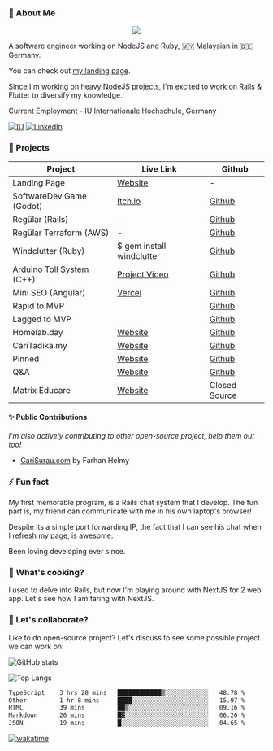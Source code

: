 ### 👋 About Me

<p align="center">
  <a href="https://skillicons.dev">
    <img src="https://skillicons.dev/icons?i=aws,nodejs,ts,js,rails,ruby,php" />
  </a>
</p>

A software engineer working on NodeJS and Ruby, 🇲🇾 Malaysian in 🇩🇪 Germany.

You can check out [my landing page](https://zafranudin.dev/).

Since I'm working on heavy NodeJS projects, I'm excited to work on Rails & Flutter to diversify my knowledge.

Current Employment - IU Internationale Hochschule, Germany

[![IU](https://img.shields.io/badge/IU_University-white?style=for-the-badge&logo=IU&logoColor=white)](https://www.iu.de/) [![LinkedIn](https://img.shields.io/badge/LinkedIn-0072b1?style=for-the-badge&logo=LinkedIn&logoColor=white)](https://www.linkedin.com/in/zafranudin-zafrin/) 




### 🎨 Projects

| Project                   | Live Link                                         | Github                                                          |
|---------------------------|---------------------------------------------------|-----------------------------------------------------------------|
| Landing Page              | [Website](https://zafranudin.dev)                            | -                                                               |
| SoftwareDev Game (Godot)  | [Itch.io](https://xavier-iv.itch.io/softwaredev)             | [Github](https://github.com/Xavier-IV/softwaredev-rpg)                 |
| Regülar (Rails)           | -                                                 | [Github](https://github.com/Xavier-IV/regeular_io)                        |
| Regülar Terraform (AWS)   | -                                                 | [Github](https://github.com/Xavier-IV/regeular_io.terraform)              |
| Windclutter (Ruby)        | $ gem install windclutter                         | [Github](https://github.com/Xavier-IV/windclutter)                        |
| Arduino Toll System (C++) | [Project Video](https://www.facebook.com/watch/?v=192834632804605) | [Github](https://github.com/Xavier-IV/dev.zafranudin.arduino.toll-system) |
| Mini SEO (Angular)        | [Vercel](https://mini-seo.vercel.app/)                      | [Github](https://github.com/Xavier-IV/mini-seo)                           |
| Rapid to MVP | | [Github](https://github.com/Xavier-IV/rapid-to-mvp) |
| Lagged to MVP | | [Github](https://github.com/Xavier-IV/lagged-to-mvp) |
| Homelab.day | [Website](https://homelab.day/) | [Github](https://github.com/Xavier-IV/homelab.day) |
| CariTadika.my | [Website](https://caritadika.my/) | [Github](https://github.com/Xavier-IV/caritadika.my) |
| Pinned | [Website](https://github.com/Xavier-IV/dev.zafranudin.pinned) | [Github](https://github.com/Xavier-IV/dev.zafranudin.pinned) |
| Q&A | [Website](https://ask.zafranudin.dev) | [Github](https://github.com/Xavier-IV/ask.zafranudin.dev) |
| Matrix Educare | [Website](https://matrixeducare.com) | Closed Source |

#### ✨ Public Contributions
_I'm also actively contributing to other open-source project, help them out too!_

- [CariSurau.com](https://github.com/Xavier-IV/ratemysurau) by Farhan Helmy

### ⚡ Fun fact

My first memorable program, is a Rails chat system that I develop. The fun part is, my friend can communicate with me in his own laptop's browser!

Despite its a simple port forwarding IP, the fact that I can see his chat when I refresh my page, is awesome.

Been loving developing ever since.


### 🍳 What's cooking?

I used to delve into Rails, but now I'm playing around with NextJS for 2 web app. Let's see how I am faring with NextJS.

### 🤔 Let's collaborate?

Like to do open-source project? Let's discuss to see some possible project we can work on!

![GitHub stats](https://github-readme-stats-x6s6.vercel.app/api?username=Xavier-IV&show_icons=true&theme=transparent)

![Top Langs](https://github-readme-stats-x6s6.vercel.app/api/top-langs/?username=Xavier-IV&layout=compact&theme=transparent&hide=html,css,java,c%2B%2B,blade,cmake,swift,lua,arduino,c,kotlin,objective-c,vue,shell,dockerfile)

<!--START_SECTION:waka-->

```txt
TypeScript    3 hrs 28 mins   ████████████▒░░░░░░░░░░░░   48.78 %
Other         1 hr 8 mins     ████░░░░░░░░░░░░░░░░░░░░░   15.97 %
HTML          39 mins         ██▒░░░░░░░░░░░░░░░░░░░░░░   09.16 %
Markdown      26 mins         █▓░░░░░░░░░░░░░░░░░░░░░░░   06.26 %
JSON          19 mins         █░░░░░░░░░░░░░░░░░░░░░░░░   04.65 %
```

<!--END_SECTION:waka-->

[![wakatime](https://wakatime.com/badge/user/346ac2ed-57bd-4954-bb4e-82ae89fd14b3.svg)](https://wakatime.com/@346ac2ed-57bd-4954-bb4e-82ae89fd14b3)
